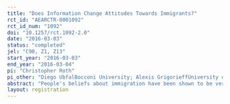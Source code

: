 ```yaml
---
title: "Does Information Change Attitudes Towards Immigrants?"
rct_id: "AEARCTR-0001092"
rct_id_num: "1092"
doi: "10.1257/rct.1092-2.0"
date: "2016-03-03"
status: "completed"
jel: "C90, Z1, Z13"
start_year: "2016-03-03"
end_year: "2016-03-04"
pi: "Christopher Roth"
pi_other: "Diego UbfalBocconi University; Alexis GrigorieffUniversity of Oxford"
abstract: "People's beliefs about immigration have been shown to be very biased, which could help explain why most people in the United States and in Europe want to dramatically reduce immigration. It is therefore important to understand whether people would change their attitude towards immigrants if they received accurate information about immigration and the characteristics of immigrants. The experiment we want to conduct consists in providing facts and statistics about immigration to half of the participants, before measuring their attitude towards immigrants with some behavioural measures and some general questions about immigration. We will also run a follow-up experiment to see whether the effects persist over time."
layout: registration
---
```


